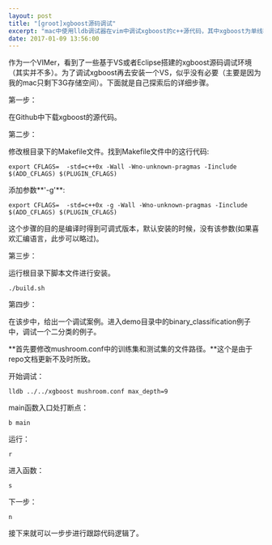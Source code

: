```yaml
---
layout: post
title: "[groot]xgboost源码调试"
excerpt: "mac中使用lldb调试器在vim中调试xgboost的c++源代码，其中xgboost为单线程版本"
date: 2017-01-09 13:56:00
---
```


作为一个VIMer，看到了一些基于VS或者Eclipse搭建的xgboost源码调试环境（其实并不多）。为了调试xgboost再去安装一个VS，似乎没有必要（主要是因为我的mac只剩下3G存储空间）。下面就是自己探索后的详细步骤。

第一步：

在Github中下载xgboost的源代码。

第二步：

修改根目录下的Makefile文件。找到Makefile文件中的这行代码:

    export CFLAGS=  -std=c++0x -Wall -Wno-unknown-pragmas -Iinclude $(ADD_CFLAGS) $(PLUGIN_CFLAGS)

添加参数**'-g'**:

    export CFLAGS=  -std=c++0x -g -Wall -Wno-unknown-pragmas -Iinclude $(ADD_CFLAGS) $(PLUGIN_CFLAGS)

这个步骤的目的是编译时得到可调式版本，默认安装的时候，没有该参数(如果喜欢汇编语言，此步可以略过)。

第三步：

运行根目录下脚本文件进行安装。

    ./build.sh

第四步：

在该步中，给出一个调试案例。进入demo目录中的binary_classification例子中，调试一个二分类的例子。

**首先要修改mushroom.conf中的训练集和测试集的文件路径。**这个是由于repo文档更新不及时所致。

开始调试：

    lldb ../../xgboost mushroom.conf max_depth=9

main函数入口处打断点：
    
    b main

运行：

    r

进入函数：

    s

下一步：

    n

接下来就可以一步步进行跟踪代码逻辑了。